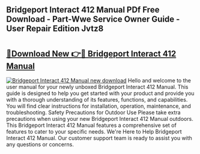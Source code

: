 ## Bridgeport Interact 412 Manual PDf Free Download - Part-Wwe Service Owner Guide - User Repair Edition Jvtz8

# <h2><a href="http://cf23559.oget.top/?id=Bridgeport+Interact+412+Manual">🔗Download New 👉🔴 Bridgeport Interact 412 Manual</a></h2>

[![Bridgeport Interact 412 Manual new download](https://i.imgur.com/5g1atiW.png)](http://cf23559.oget.top/?id=Bridgeport+Interact+412+Manual)
Hello and welcome to the user manual for your newly unboxed Bridgeport Interact 412 Manual. This guide is designed to help you get started with your product and provide you with a thorough understanding of its features, functions, and capabilities. You will find clear instructions for installation, operation, maintenance, and troubleshooting. Safety Precautions for Outdoor Use Please take extra precautions when using your new Bridgeport Interact 412 Manual outdoors. This Bridgeport Interact 412 Manual features a comprehensive set of features to cater to your specific needs. We're Here to Help Bridgeport Interact 412 Manual. Our customer support team is ready to assist you with any questions or concerns.

